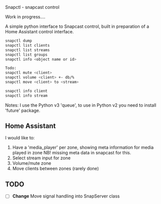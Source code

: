 Snapctl - snapcast control

Work in progress....

A simple python interface to Snapcast control, built
in preparation of a Home Assistant control interface.

```sh
snapctl dump
snapctl list clients
snapctl list streams
snapctl list groups
snapctl info <object name or id>

Todo:
snapctl mute <client>
snapctl volume <client> +- db/%
snapctl move <client> to <stream>

snapctl info client
snapctl info stream
```

Notes:
I use the Python v3 'queue', to use in Python v2 you need to install 'future' package.

Home Assistant
--------------
I would like to:
1. Have a 'media_player' per zone, showing meta information for media played in zone 
   NB! missing meta data in snapcast for this.
2. Select stream input for zone 
3. Volume/mute zone
4. Move clients between zones (rarely done)

TODO
----
- [ ] **Change** Move signal handling into SnapServer class

